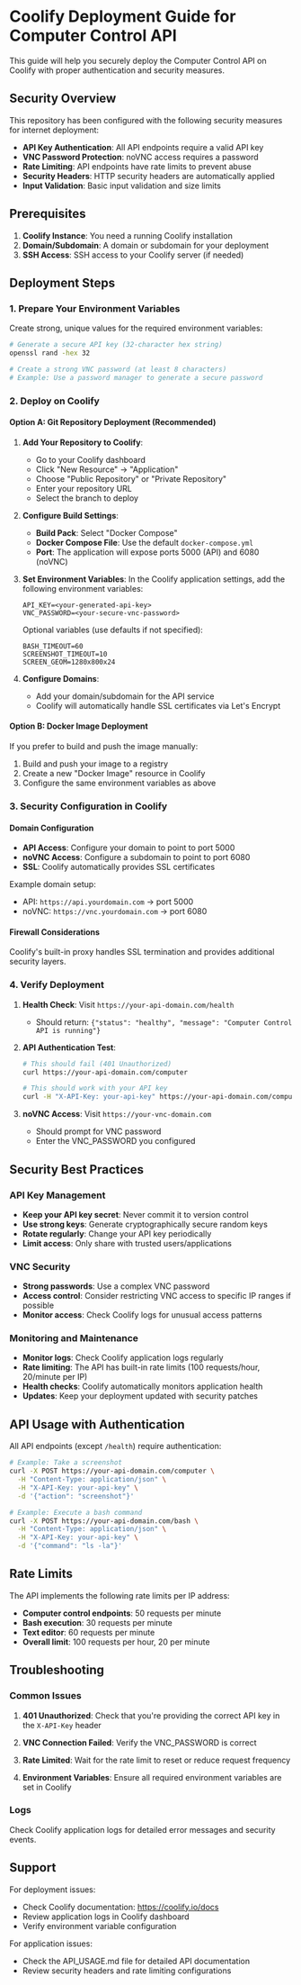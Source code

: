# Coolify Deployment Guide for Computer Control API

This guide will help you securely deploy the Computer Control API on Coolify with proper authentication and security measures.

## Security Overview

This repository has been configured with the following security measures for internet deployment:

- **API Key Authentication**: All API endpoints require a valid API key
- **VNC Password Protection**: noVNC access requires a password
- **Rate Limiting**: API endpoints have rate limits to prevent abuse
- **Security Headers**: HTTP security headers are automatically applied
- **Input Validation**: Basic input validation and size limits

## Prerequisites

1. **Coolify Instance**: You need a running Coolify installation
2. **Domain/Subdomain**: A domain or subdomain for your deployment
3. **SSH Access**: SSH access to your Coolify server (if needed)

## Deployment Steps

### 1. Prepare Your Environment Variables

Create strong, unique values for the required environment variables:

```bash
# Generate a secure API key (32-character hex string)
openssl rand -hex 32

# Create a strong VNC password (at least 8 characters)
# Example: Use a password manager to generate a secure password
```

### 2. Deploy on Coolify

#### Option A: Git Repository Deployment (Recommended)

1. **Add Your Repository to Coolify**:
   - Go to your Coolify dashboard
   - Click "New Resource" → "Application"
   - Choose "Public Repository" or "Private Repository"
   - Enter your repository URL
   - Select the branch to deploy

2. **Configure Build Settings**:
   - **Build Pack**: Select "Docker Compose"
   - **Docker Compose File**: Use the default `docker-compose.yml`
   - **Port**: The application will expose ports 5000 (API) and 6080 (noVNC)

3. **Set Environment Variables**:
   In the Coolify application settings, add the following environment variables:
   
   ```
   API_KEY=<your-generated-api-key>
   VNC_PASSWORD=<your-secure-vnc-password>
   ```
   
   Optional variables (use defaults if not specified):
   ```
   BASH_TIMEOUT=60
   SCREENSHOT_TIMEOUT=10
   SCREEN_GEOM=1280x800x24
   ```

4. **Configure Domains**:
   - Add your domain/subdomain for the API service
   - Coolify will automatically handle SSL certificates via Let's Encrypt

#### Option B: Docker Image Deployment

If you prefer to build and push the image manually:

1. Build and push your image to a registry
2. Create a new "Docker Image" resource in Coolify
3. Configure the same environment variables as above

### 3. Security Configuration in Coolify

#### Domain Configuration
- **API Access**: Configure your domain to point to port 5000
- **noVNC Access**: Configure a subdomain to point to port 6080
- **SSL**: Coolify automatically provides SSL certificates

Example domain setup:
- API: `https://api.yourdomain.com` → port 5000
- noVNC: `https://vnc.yourdomain.com` → port 6080

#### Firewall Considerations
Coolify's built-in proxy handles SSL termination and provides additional security layers.

### 4. Verify Deployment

1. **Health Check**: Visit `https://your-api-domain.com/health`
   - Should return: `{"status": "healthy", "message": "Computer Control API is running"}`

2. **API Authentication Test**:
   ```bash
   # This should fail (401 Unauthorized)
   curl https://your-api-domain.com/computer
   
   # This should work with your API key
   curl -H "X-API-Key: your-api-key" https://your-api-domain.com/computer
   ```

3. **noVNC Access**: Visit `https://your-vnc-domain.com`
   - Should prompt for VNC password
   - Enter the VNC_PASSWORD you configured

## Security Best Practices

### API Key Management
- **Keep your API key secret**: Never commit it to version control
- **Use strong keys**: Generate cryptographically secure random keys
- **Rotate regularly**: Change your API key periodically
- **Limit access**: Only share with trusted users/applications

### VNC Security
- **Strong passwords**: Use a complex VNC password
- **Access control**: Consider restricting VNC access to specific IP ranges if possible
- **Monitor access**: Check Coolify logs for unusual access patterns

### Monitoring and Maintenance
- **Monitor logs**: Check Coolify application logs regularly
- **Rate limiting**: The API has built-in rate limits (100 requests/hour, 20/minute per IP)
- **Health checks**: Coolify automatically monitors application health
- **Updates**: Keep your deployment updated with security patches

## API Usage with Authentication

All API endpoints (except `/health`) require authentication:

```bash
# Example: Take a screenshot
curl -X POST https://your-api-domain.com/computer \
  -H "Content-Type: application/json" \
  -H "X-API-Key: your-api-key" \
  -d '{"action": "screenshot"}'

# Example: Execute a bash command
curl -X POST https://your-api-domain.com/bash \
  -H "Content-Type: application/json" \
  -H "X-API-Key: your-api-key" \
  -d '{"command": "ls -la"}'
```

## Rate Limits

The API implements the following rate limits per IP address:
- **Computer control endpoints**: 50 requests per minute
- **Bash execution**: 30 requests per minute  
- **Text editor**: 60 requests per minute
- **Overall limit**: 100 requests per hour, 20 per minute

## Troubleshooting

### Common Issues

1. **401 Unauthorized**: Check that you're providing the correct API key in the `X-API-Key` header

2. **VNC Connection Failed**: Verify the VNC_PASSWORD is correct

3. **Rate Limited**: Wait for the rate limit to reset or reduce request frequency

4. **Environment Variables**: Ensure all required environment variables are set in Coolify

### Logs
Check Coolify application logs for detailed error messages and security events.

## Support

For deployment issues:
- Check Coolify documentation: https://coolify.io/docs
- Review application logs in Coolify dashboard
- Verify environment variable configuration

For application issues:
- Check the API_USAGE.md file for detailed API documentation
- Review security headers and rate limiting configurations